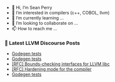 - 👋 Hi, I’m Sean Perry
- 👀 I’m interested in compilers (c++, COBOL, llvm)
- 🌱 I’m currently learning ...
- 💞️ I’m looking to collaborate on ...
- 📫 How to reach me ...

<!---
s66perry/s66perry is a ✨ special ✨ repository because its `README.md` (this file) appears on your GitHub profile.
You can click the Preview link to take a look at your changes.
--->
### 📕 Latest LLVM Discourse Posts

<!-- DISCOURSE-LLVM:START -->
- [Godegen tests](https://discourse.llvm.org/t/godegen-tests/87684#post_5)
- [Godegen tests](https://discourse.llvm.org/t/godegen-tests/87684#post_4)
- [[RFC] Bounds-checking interfaces for LLVM libc](https://discourse.llvm.org/t/rfc-bounds-checking-interfaces-for-llvm-libc/87685#post_1)
- [[RFC] Hardening mode for the compiler](https://discourse.llvm.org/t/rfc-hardening-mode-for-the-compiler/87660#post_19)
- [Godegen tests](https://discourse.llvm.org/t/godegen-tests/87684#post_3)
<!-- DISCOURSE-LLVM:END -->
